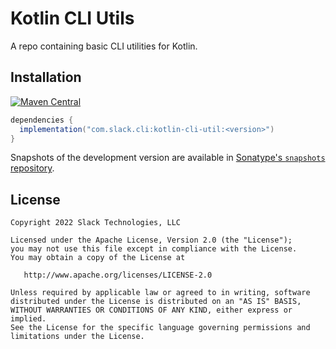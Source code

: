 # Kotlin CLI Utils

A repo containing basic CLI utilities for Kotlin.

## Installation

[![Maven Central](https://img.shields.io/maven-central/v/com.slack.cli/kotlin-cli-util.svg)](https://mvnrepository.com/artifact/com.slack.cli/kotlin-cli-util)
```gradle
dependencies {
  implementation("com.slack.cli:kotlin-cli-util:<version>")
}
```

Snapshots of the development version are available in [Sonatype's `snapshots` repository][snap].

License
--------

    Copyright 2022 Slack Technologies, LLC

    Licensed under the Apache License, Version 2.0 (the "License");
    you may not use this file except in compliance with the License.
    You may obtain a copy of the License at

       http://www.apache.org/licenses/LICENSE-2.0

    Unless required by applicable law or agreed to in writing, software
    distributed under the License is distributed on an "AS IS" BASIS,
    WITHOUT WARRANTIES OR CONDITIONS OF ANY KIND, either express or implied.
    See the License for the specific language governing permissions and
    limitations under the License.

[snap]: https://oss.sonatype.org/content/repositories/snapshots/com/slack/cli/
